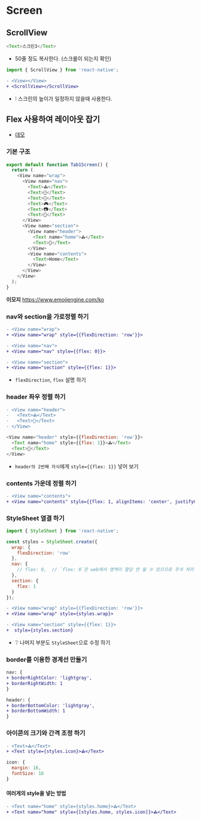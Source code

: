 # Screen

## ScrollView
```js
<Text>스크린3</Text>
```
* 50줄 정도 복사한다. (스크롤이 되는지 확인)
```js
import { ScrollView } from 'react-native';
```
```diff
- <View></View>
+ <ScrollView></ScrollView>
```
* ❕ 스크린의 높이가 일정하지 않을때 사용한다.

## Flex 사용하여 레이아웃 잡기
* [데모](https://ovdncids.github.io/html-css-curriculum/flex)

### 기본 구조
```js
export default function Tab1Screen() {
  return (
    <View name="wrap">
      <View name="nav">
        <Text>⛪</Text>
        <Text>🎡</Text>
        <Text>🎠</Text>
        <Text>🎮</Text>
        <Text>📷</Text>
        <Text>📼</Text>
      </View>
      <View name="section">
        <View name="header">
          <Text name="home">⛪</Text>
          <Text>🤖</Text>
        </View>
        <View name="contents">
          <Text>Home</Text>
        </View>
      </View>
    </View>
  );
}
```
**이모지**
https://www.emojiengine.com/ko

### nav와 section을 가로정렬 하기
```diff
- <View name="wrap">
+ <View name="wrap" style={{flexDirection: 'row'}}>
```
```diff
- <View name="nav">
+ <View name="nav" style={{flex: 0}}>
```
```diff
- <View name="section">
+ <View name="section" style={{flex: 1}}>
```
* `flexDirection`, `flex` 설명 하기

### header 좌우 정렬 하기
```diff
- <View name="header">
-   <Text>⛪</Text>
-   <Text>🤖</Text>
- </View>
```
```js
<View name="header" style={{flexDirection: 'row'}}>
  <Text name="home" style={{flex: 1}}>⛪</Text>
  <Text>🤖</Text>
</View>
```
* `header의 2번째 자식`에게 `style={{flex: 1}}` 넣어 보기

### contents 가운데 정렬 하기
```diff
- <View name="contents">
+ <View name="contents" style={{flex: 1, alignItems: 'center', justifyContent: 'center'}}>
```

### StyleSheet 열결 하기
```js
import { StyleSheet } from 'react-native';

const styles = StyleSheet.create({
  wrap: {
    flexDirection: 'row'
  },
  nav: {
    // flex: 0,  // `flex: 0`은 web에서 영역이 할당 안 될 수 있으므로 주석 처리 한다.
  },
  section: {
    flex: 1
  }
});
```
```diff
- <View name="wrap" style={{flexDirection: 'row'}}>
+ <View name="wrap" style={styles.wrap}>
```
```diff
- <View name="section" style={{flex: 1}}>
+  style={styles.section}
```
* ❔ 나머지 부분도 `StyleSheet`으로 수정 하기

### border를 이용한 경계선 만들기
```diff
nav: {
+ borderRightColor: 'lightgray',
+ borderRightWidth: 1
}
```
```diff
header: {
+ borderBottomColor: 'lightgray',
+ borderBottomWidth: 1
}
```

### 아이콘의 크기와 간격 조정 하기
```diff
- <Text>⛪</Text>
+ <Text style={styles.icon}>⛪</Text>
```
```js
icon: {
  margin: 16,
  fontSize: 16
}
```
#### 여러게의 style을 넣는 방법
```diff
- <Text name="home" style={styles.home}>⛪</Text>
+ <Text name="home" style={[styles.home, styles.icon]}>⛪</Text>
```

<!--
## SplashScreen
* 앱이 켜지기 전에 나오는 로고 화면
-->
